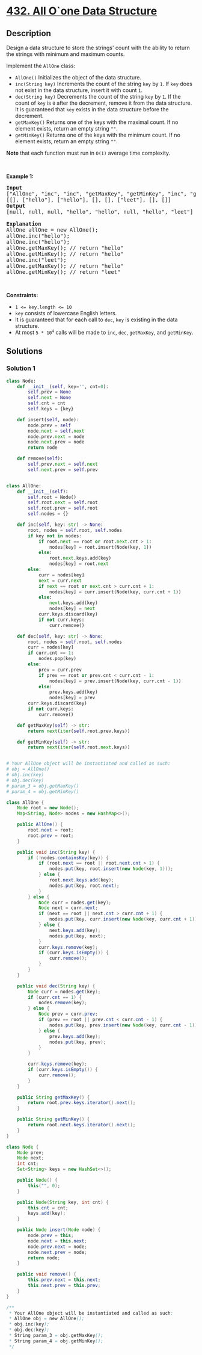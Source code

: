 # [432. All O`one Data Structure](https://leetcode.com/problems/all-oone-data-structure)


## Description

<p>Design a data structure to store the strings&#39; count with the ability to return the strings with minimum and maximum counts.</p>

<p>Implement the <code>AllOne</code> class:</p>

<ul>
	<li><code>AllOne()</code> Initializes the object of the data structure.</li>
	<li><code>inc(String key)</code> Increments the count of the string <code>key</code> by <code>1</code>. If <code>key</code> does not exist in the data structure, insert it with count <code>1</code>.</li>
	<li><code>dec(String key)</code> Decrements the count of the string <code>key</code> by <code>1</code>. If the count of <code>key</code> is <code>0</code> after the decrement, remove it from the data structure. It is guaranteed that <code>key</code> exists in the data structure before the decrement.</li>
	<li><code>getMaxKey()</code> Returns one of the keys with the maximal count. If no element exists, return an empty string <code>&quot;&quot;</code>.</li>
	<li><code>getMinKey()</code> Returns one of the keys with the minimum count. If no element exists, return an empty string <code>&quot;&quot;</code>.</li>
</ul>

<p><strong>Note</strong> that each function must run in <code>O(1)</code> average time complexity.</p>

<p>&nbsp;</p>
<p><strong class="example">Example 1:</strong></p>

<pre>
<strong>Input</strong>
[&quot;AllOne&quot;, &quot;inc&quot;, &quot;inc&quot;, &quot;getMaxKey&quot;, &quot;getMinKey&quot;, &quot;inc&quot;, &quot;getMaxKey&quot;, &quot;getMinKey&quot;]
[[], [&quot;hello&quot;], [&quot;hello&quot;], [], [], [&quot;leet&quot;], [], []]
<strong>Output</strong>
[null, null, null, &quot;hello&quot;, &quot;hello&quot;, null, &quot;hello&quot;, &quot;leet&quot;]

<strong>Explanation</strong>
AllOne allOne = new AllOne();
allOne.inc(&quot;hello&quot;);
allOne.inc(&quot;hello&quot;);
allOne.getMaxKey(); // return &quot;hello&quot;
allOne.getMinKey(); // return &quot;hello&quot;
allOne.inc(&quot;leet&quot;);
allOne.getMaxKey(); // return &quot;hello&quot;
allOne.getMinKey(); // return &quot;leet&quot;
</pre>

<p>&nbsp;</p>
<p><strong>Constraints:</strong></p>

<ul>
	<li><code>1 &lt;= key.length &lt;= 10</code></li>
	<li><code>key</code> consists of lowercase English letters.</li>
	<li>It is guaranteed that for each call to <code>dec</code>, <code>key</code> is existing in the data structure.</li>
	<li>At most <code>5 * 10<sup>4</sup></code>&nbsp;calls will be made to <code>inc</code>, <code>dec</code>, <code>getMaxKey</code>, and <code>getMinKey</code>.</li>
</ul>

## Solutions

### Solution 1

<!-- tabs:start -->

```python
class Node:
    def __init__(self, key='', cnt=0):
        self.prev = None
        self.next = None
        self.cnt = cnt
        self.keys = {key}

    def insert(self, node):
        node.prev = self
        node.next = self.next
        node.prev.next = node
        node.next.prev = node
        return node

    def remove(self):
        self.prev.next = self.next
        self.next.prev = self.prev


class AllOne:
    def __init__(self):
        self.root = Node()
        self.root.next = self.root
        self.root.prev = self.root
        self.nodes = {}

    def inc(self, key: str) -> None:
        root, nodes = self.root, self.nodes
        if key not in nodes:
            if root.next == root or root.next.cnt > 1:
                nodes[key] = root.insert(Node(key, 1))
            else:
                root.next.keys.add(key)
                nodes[key] = root.next
        else:
            curr = nodes[key]
            next = curr.next
            if next == root or next.cnt > curr.cnt + 1:
                nodes[key] = curr.insert(Node(key, curr.cnt + 1))
            else:
                next.keys.add(key)
                nodes[key] = next
            curr.keys.discard(key)
            if not curr.keys:
                curr.remove()

    def dec(self, key: str) -> None:
        root, nodes = self.root, self.nodes
        curr = nodes[key]
        if curr.cnt == 1:
            nodes.pop(key)
        else:
            prev = curr.prev
            if prev == root or prev.cnt < curr.cnt - 1:
                nodes[key] = prev.insert(Node(key, curr.cnt - 1))
            else:
                prev.keys.add(key)
                nodes[key] = prev
        curr.keys.discard(key)
        if not curr.keys:
            curr.remove()

    def getMaxKey(self) -> str:
        return next(iter(self.root.prev.keys))

    def getMinKey(self) -> str:
        return next(iter(self.root.next.keys))


# Your AllOne object will be instantiated and called as such:
# obj = AllOne()
# obj.inc(key)
# obj.dec(key)
# param_3 = obj.getMaxKey()
# param_4 = obj.getMinKey()
```

```java
class AllOne {
    Node root = new Node();
    Map<String, Node> nodes = new HashMap<>();

    public AllOne() {
        root.next = root;
        root.prev = root;
    }

    public void inc(String key) {
        if (!nodes.containsKey(key)) {
            if (root.next == root || root.next.cnt > 1) {
                nodes.put(key, root.insert(new Node(key, 1)));
            } else {
                root.next.keys.add(key);
                nodes.put(key, root.next);
            }
        } else {
            Node curr = nodes.get(key);
            Node next = curr.next;
            if (next == root || next.cnt > curr.cnt + 1) {
                nodes.put(key, curr.insert(new Node(key, curr.cnt + 1)));
            } else {
                next.keys.add(key);
                nodes.put(key, next);
            }
            curr.keys.remove(key);
            if (curr.keys.isEmpty()) {
                curr.remove();
            }
        }
    }

    public void dec(String key) {
        Node curr = nodes.get(key);
        if (curr.cnt == 1) {
            nodes.remove(key);
        } else {
            Node prev = curr.prev;
            if (prev == root || prev.cnt < curr.cnt - 1) {
                nodes.put(key, prev.insert(new Node(key, curr.cnt - 1)));
            } else {
                prev.keys.add(key);
                nodes.put(key, prev);
            }
        }

        curr.keys.remove(key);
        if (curr.keys.isEmpty()) {
            curr.remove();
        }
    }

    public String getMaxKey() {
        return root.prev.keys.iterator().next();
    }

    public String getMinKey() {
        return root.next.keys.iterator().next();
    }
}

class Node {
    Node prev;
    Node next;
    int cnt;
    Set<String> keys = new HashSet<>();

    public Node() {
        this("", 0);
    }

    public Node(String key, int cnt) {
        this.cnt = cnt;
        keys.add(key);
    }

    public Node insert(Node node) {
        node.prev = this;
        node.next = this.next;
        node.prev.next = node;
        node.next.prev = node;
        return node;
    }

    public void remove() {
        this.prev.next = this.next;
        this.next.prev = this.prev;
    }
}

/**
 * Your AllOne object will be instantiated and called as such:
 * AllOne obj = new AllOne();
 * obj.inc(key);
 * obj.dec(key);
 * String param_3 = obj.getMaxKey();
 * String param_4 = obj.getMinKey();
 */
```

<!-- tabs:end -->

<!-- end -->
